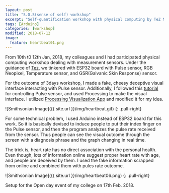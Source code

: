 ```yaml
---
layout: post
title: "S.O.S(sense of self) workshop"
excerpt: "Self-quantification workshop with physical computing by TeZ Maurizio Martinucci"
tags: [Arduino]
categories: [workshop]
modified: 2018-07-12
image:
  feature: heartbeat01.png
---
```


From 10th t0 12th Jan, 2018, my colleagues and I had participated physical computing workshop dealing with measurement sensors. Under the guidance of [Tez](http://www.tez.it/), we tinkered with ESP32 board with Pulse sensor, RGB Neopixel, Temperature sensor, and GSR(Galvanic Skin Response) sensor.

For the outcome of 3days workshop, I made a fake, cheesy deceptive visual interface interacting with Pulse sensor. Additionally, I followed this [tutorial](https://pulsesensor.com/pages/code-and-guide) for controlling Pulse sensor, and used Processing to make the visual interface. I utilized [Processing Visualization App](https://pulsesensor.com/pages/processing-visualization) and modified it for my idea.  


![Smithsonian Image]({{ site.url }}/img/heartbeat.gif)
{: .pull-right}
<br>

For some technical problem, I used Arduino instead of ESP32 board for this work. So it is basically devised to induce people to put their index finger on the Pulse sensor, and then the program analyzes the pulse rate received from the sensor. Thus people can see the visual outcome through the screen with a diagnosis phrase and the graph changing in real time.

The trick is, heart rate has no direct association with the personal health. Even though, lots of information online suggest proper heart rate with age, and people are deceived by them. I used the fake information scrapped from online and combined them with pules rate outcome.

![Smithsonian Image]({{ site.url }}/img/heartbeat06.png)
{: .pull-right}

Setup for the Open day event of my college on 17th Feb. 2018.

<br><br>
